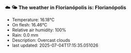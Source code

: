 ### ☁️ 🌤️  The weather in Florianópolis is: Florianópolis

- Temperature: 16.18°C
- On flesh: 16.46°C
- Relative air humidity: 100%
- Rain: 0.0 mm
- Description: Overcast clouds
- last updated: 2025-07-04T17:15:35.051026
